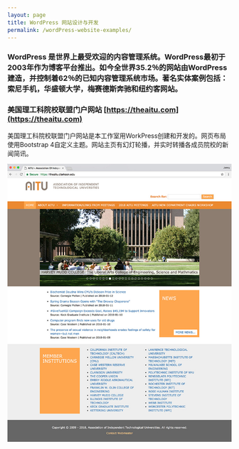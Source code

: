 ```yaml
---
layout: page
title: WordPress 网站设计与开发
permalink: /wordPress-website-examples/
---
```


### WordPress 是世界上最受欢迎的内容管理系统。WordPress最初于2003年作为博客平台推出。如今全世界35.2％的网站由WordPress建造，并控制着62％的已知内容管理系统市场。著名实体案例包括：索尼手机，华盛顿大学，梅赛德斯奔驰和纽约客网站。

### 美国理工科院校联盟门户网站 [https://theaitu.com](https://theaitu.com)

美国理工科院校联盟门户网站是本工作室用WorkPress创建和开发的。网页布局使用Bootstrap 4自定义主题。网站主页有幻灯轮播，并实时转播各成员院校的新闻简讯。

[![Site Home](/images/theAitu1.jpg "theaitu.com Home")](https://theaitu.com)
